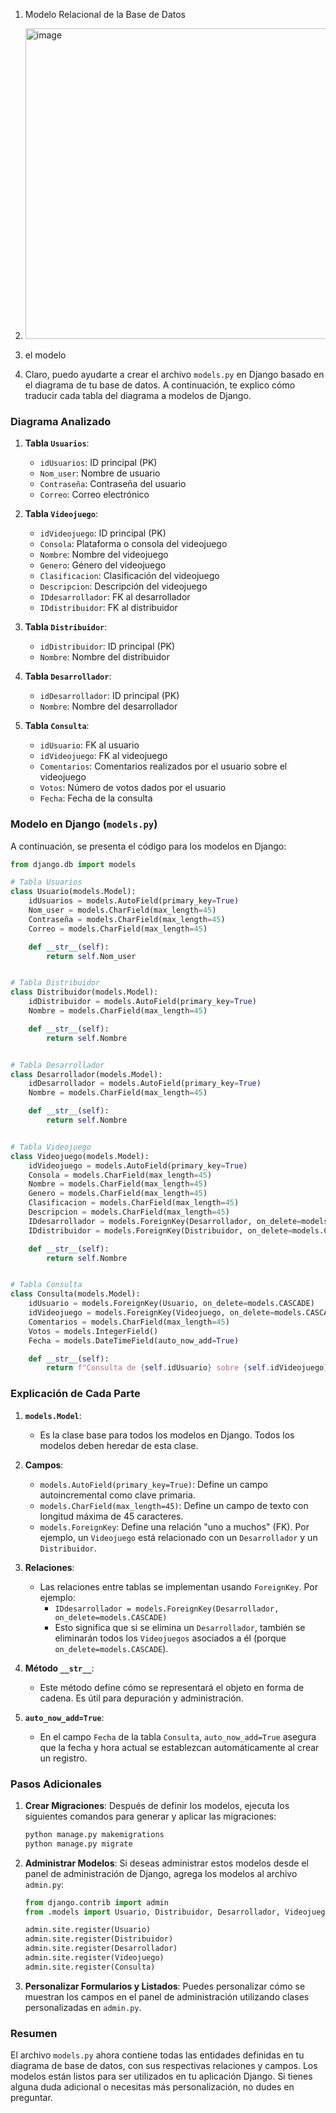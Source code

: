1. Modelo Relacional de la Base de Datos
2. <img width="670" height="497" alt="image" src="https://github.com/user-attachments/assets/63f5bfba-42e2-431b-8b0a-c3fa3b4c90bb" />

3. el modelo
4. Claro, puedo ayudarte a crear el archivo `models.py` en Django basado en el diagrama de tu base de datos. A continuación, te explico cómo traducir cada tabla del diagrama a modelos de Django.

### Diagrama Analizado
1. **Tabla `Usuarios`**:
   - `idUsuarios`: ID principal (PK)
   - `Nom_user`: Nombre de usuario
   - `Contraseña`: Contraseña del usuario
   - `Correo`: Correo electrónico

2. **Tabla `Videojuego`**:
   - `idVideojuego`: ID principal (PK)
   - `Consola`: Plataforma o consola del videojuego
   - `Nombre`: Nombre del videojuego
   - `Genero`: Género del videojuego
   - `Clasificacion`: Clasificación del videojuego
   - `Descripcion`: Descripción del videojuego
   - `IDdesarrollador`: FK al desarrollador
   - `IDdistribuidor`: FK al distribuidor

3. **Tabla `Distribuidor`**:
   - `idDistribuidor`: ID principal (PK)
   - `Nombre`: Nombre del distribuidor

4. **Tabla `Desarrollador`**:
   - `idDesarrollador`: ID principal (PK)
   - `Nombre`: Nombre del desarrollador

5. **Tabla `Consulta`**:
   - `idUsuario`: FK al usuario
   - `idVideojuego`: FK al videojuego
   - `Comentarios`: Comentarios realizados por el usuario sobre el videojuego
   - `Votos`: Número de votos dados por el usuario
   - `Fecha`: Fecha de la consulta

### Modelo en Django (`models.py`)
A continuación, se presenta el código para los modelos en Django:

```python
from django.db import models

# Tabla Usuarios
class Usuario(models.Model):
    idUsuarios = models.AutoField(primary_key=True)
    Nom_user = models.CharField(max_length=45)
    Contraseña = models.CharField(max_length=45)
    Correo = models.CharField(max_length=45)

    def __str__(self):
        return self.Nom_user


# Tabla Distribuidor
class Distribuidor(models.Model):
    idDistribuidor = models.AutoField(primary_key=True)
    Nombre = models.CharField(max_length=45)

    def __str__(self):
        return self.Nombre


# Tabla Desarrollador
class Desarrollador(models.Model):
    idDesarrollador = models.AutoField(primary_key=True)
    Nombre = models.CharField(max_length=45)

    def __str__(self):
        return self.Nombre


# Tabla Videojuego
class Videojuego(models.Model):
    idVideojuego = models.AutoField(primary_key=True)
    Consola = models.CharField(max_length=45)
    Nombre = models.CharField(max_length=45)
    Genero = models.CharField(max_length=45)
    Clasificacion = models.CharField(max_length=45)
    Descripcion = models.CharField(max_length=45)
    IDdesarrollador = models.ForeignKey(Desarrollador, on_delete=models.CASCADE)
    IDdistribuidor = models.ForeignKey(Distribuidor, on_delete=models.CASCADE)

    def __str__(self):
        return self.Nombre


# Tabla Consulta
class Consulta(models.Model):
    idUsuario = models.ForeignKey(Usuario, on_delete=models.CASCADE)
    idVideojuego = models.ForeignKey(Videojuego, on_delete=models.CASCADE)
    Comentarios = models.CharField(max_length=45)
    Votos = models.IntegerField()
    Fecha = models.DateTimeField(auto_now_add=True)

    def __str__(self):
        return f"Consulta de {self.idUsuario} sobre {self.idVideojuego}"
```

### Explicación de Cada Parte
1. **`models.Model`**:
   - Es la clase base para todos los modelos en Django. Todos los modelos deben heredar de esta clase.

2. **Campos**:
   - `models.AutoField(primary_key=True)`: Define un campo autoincremental como clave primaria.
   - `models.CharField(max_length=45)`: Define un campo de texto con longitud máxima de 45 caracteres.
   - `models.ForeignKey`: Define una relación "uno a muchos" (FK). Por ejemplo, un `Videojuego` está relacionado con un `Desarrollador` y un `Distribuidor`.

3. **Relaciones**:
   - Las relaciones entre tablas se implementan usando `ForeignKey`. Por ejemplo:
     - `IDdesarrollador = models.ForeignKey(Desarrollador, on_delete=models.CASCADE)`
     - Esto significa que si se elimina un `Desarrollador`, también se eliminarán todos los `Videojuegos` asociados a él (porque `on_delete=models.CASCADE`).

4. **Método `__str__`**:
   - Este método define cómo se representará el objeto en forma de cadena. Es útil para depuración y administración.

5. **`auto_now_add=True`**:
   - En el campo `Fecha` de la tabla `Consulta`, `auto_now_add=True` asegura que la fecha y hora actual se establezcan automáticamente al crear un registro.

### Pasos Adicionales
1. **Crear Migraciones**:
   Después de definir los modelos, ejecuta los siguientes comandos para generar y aplicar las migraciones:
   ```bash
   python manage.py makemigrations
   python manage.py migrate
   ```

2. **Administrar Modelos**:
   Si deseas administrar estos modelos desde el panel de administración de Django, agrega los modelos al archivo `admin.py`:
   ```python
   from django.contrib import admin
   from .models import Usuario, Distribuidor, Desarrollador, Videojuego, Consulta

   admin.site.register(Usuario)
   admin.site.register(Distribuidor)
   admin.site.register(Desarrollador)
   admin.site.register(Videojuego)
   admin.site.register(Consulta)
   ```

3. **Personalizar Formularios y Listados**:
   Puedes personalizar cómo se muestran los campos en el panel de administración utilizando clases personalizadas en `admin.py`.

### Resumen
El archivo `models.py` ahora contiene todas las entidades definidas en tu diagrama de base de datos, con sus respectivas relaciones y campos. Los modelos están listos para ser utilizados en tu aplicación Django. Si tienes alguna duda adicional o necesitas más personalización, no dudes en preguntar.
